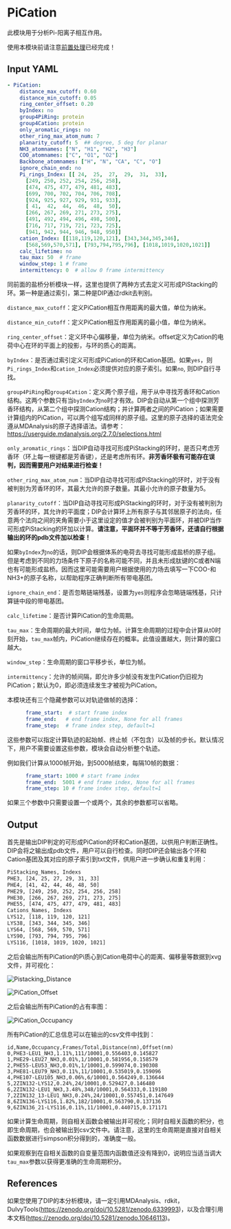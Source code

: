 # PiCation

此模块用于分析Pi-阳离子相互作用。

使用本模块前请注意[前置处理](https://duivyprocedures-docs.readthedocs.io/en/latest/Framework.html#id7)已经完成！

## Input YAML

```yaml
- PiCation:
    distance_max_cutoff: 0.60
    distance_min_cutoff: 0.05
    ring_center_offset: 0.20
    byIndex: no 
    group4PiRing: protein
    group4Cation: protein
    only_aromatic_rings: no
    other_ring_max_atom_num: 7
    planarity_cutoff: 5  ## degree, 5 deg for planar
    NH3_atomnames: ["N", "H1", "H2", "H3"]
    COO_atomnames: ["C", "O1", "O2"]
    Backbone_atomnames: ["H", "N", "CA", "C", "O"]
    ignore_chain_end: no
    Pi_rings_Index: [[ 24,  25,  27,  29,  31,  33], 
      [249, 250, 252, 254, 256, 258],
      [474, 475, 477, 479, 481, 483], 
      [699, 700, 702, 704, 706, 708],
      [924, 925, 927, 929, 931, 933],
      [ 41,  42,  44,  46,  48,  50],
      [266, 267, 269, 271, 273, 275],
      [491, 492, 494, 496, 498, 500], 
      [716, 717, 719, 721, 723, 725],
      [941, 942, 944, 946, 948, 950]]
    cation_Index: [[118,119,120,121], [343,344,345,346], 
      [568,569,570,571], [793,794,795,796], [1018,1019,1020,1021]]
    calc_lifetime: no
    tau_max: 50  # frame
    window_step: 1 # frame
    intermittency: 0  # allow 0 frame intermittency
```

同前面的盐桥分析模块一样，这里也提供了两种方式去定义可形成PiStacking的环。第一种是通过索引，第二种是DIP通过rdkit去判别。

`distance_max_cutoff`：定义PiCation相互作用距离的最大值，单位为纳米。

`distance_min_cutoff`：定义PiCation相互作用距离的最小值，单位为纳米。

`ring_center_offset`：定义环中心偏移量，单位为纳米。offset定义为Cation的电荷中心在环的平面上的投影，与环的质心的距离。

`byIndex`：是否通过索引定义可形成PiCation的环和Cation基团。如果`yes`，则`Pi_rings_Index`和`cation_Index`必须提供对应的原子索引。如果`no`, 则DIP自行寻找。

`group4PiRing`和`group4Cation`：定义两个原子组，用于从中寻找芳香环和Cation结构。这两个参数只有当`byIndex`为`no`时才有效。DIP会自动从第一个组中探测芳香环结构，从第二个组中探测Cation结构；并计算两者之间的PiCation；如果需要计算组内的PiCation，可以两个组写成同样的原子组。这里的原子选择的语法完全遵从MDAnalysis的原子选择语法。请参考：https://userguide.mdanalysis.org/2.7.0/selections.html

`only_aromatic_rings`：当DIP自动寻找可形成PiStacking的环时，是否只考虑芳香环（环上每一根键都是芳香键），还是考虑所有环。**非芳香环极有可能存在误判，因而需要用户对结果进行检查！**

`other_ring_max_atom_num`：当DIP自动寻找可形成PiStacking的环时，对于没有被判别为芳香环的环，其最大允许的原子数量。其最小允许的原子数量为5。

`planarity_cutoff`：当DIP自动寻找可形成PiStacking的环时，对于没有被判别为芳香环的环，其允许的平面度；DIP会计算环上所有原子与其邻居原子的法向，任意两个法向之间的夹角需要小于这里设定的值才会被判别为平面环，并被DIP当作可形成PiStacking的环加以计算。**请注意，平面环并不等于芳香环，还请自行根据输出的环的pdb文件加以检查！**

如果`byIndex`为`no`的话，则DIP会根据体系的电荷去寻找可能形成盐桥的原子组。但是考虑到不同的力场条件下原子的名称可能不同，并且未形成肽键的C或者N端也有可能形成盐桥。因而这里可能需要用户根据使用的力场去填写一下COO-和NH3+的原子名称，以帮助程序正确判断所有带电基团。

`ignore_chain_end`：是否忽略链端残基，设置为`yes`则程序会忽略链端残基，只计算链中段的带电基团。

`calc_lifetime`：是否计算PiCation的生命周期。

`tau_max`：生命周期的最大时间，单位为帧。计算生命周期的过程中会计算从t0时刻开始，`tau_max`帧内，PiCation继续存在的概率。此值设置越大，则计算的窗口越大。

`window_step`：生命周期的窗口平移步长，单位为帧。

`intermittency`：允许的帧间隔，即允许多少帧没有发生PiCation仍旧视为PiCation；默认为0，即必须连续发生才被视为PiCation。

本模块还有三个隐藏参数可以对轨迹做帧的选择：

```yaml
      frame_start:  # start frame index
      frame_end:   # end frame index, None for all frames
      frame_step:  # frame index step, default=1
```

这些参数可以指定计算轨迹的起始帧、终止帧（不包含）以及帧的步长。默认情况下，用户不需要设置这些参数，模块会自动分析整个轨迹。

例如我们计算从1000帧开始，到5000帧结束，每隔10帧的数据：

```yaml
      frame_start: 1000 # start frame index
      frame_end:  5001 # end frame index, None for all frames
      frame_step: 10 # frame index step, default=1
```

如果三个参数中只需要设置一个或两个，其余的参数都可以省略。

## Output

首先是输出DIP判定的可形成PiCation的环和Cation基团，以供用户判断正确性。DIP会将之输出成pdb文件，用户可以自行检查。同时DIP还会输出各个环和Cation基团及其对应的原子索引到txt文件，供用户进一步确认和重复利用：

```txt
PiStacking_Names, Indexs
PHE3, [24, 25, 27, 29, 31, 33]
PHE4, [41, 42, 44, 46, 48, 50]
PHE29, [249, 250, 252, 254, 256, 258]
PHE30, [266, 267, 269, 271, 273, 275]
PHE55, [474, 475, 477, 479, 481, 483]
Cations_Names, Indexs
LYS12, [118, 119, 120, 121]
LYS38, [343, 344, 345, 346]
LYS64, [568, 569, 570, 571]
LYS90, [793, 794, 795, 796]
LYS116, [1018, 1019, 1020, 1021]
```


之后会输出所有PiCation的Pi质心到Cation电荷中心的距离、偏移量等数据到xvg文件，并可视化：

![Pistacking_Distance](static/PiCation_Distances.png)

![PiCation_Offset](static/PiCation_Offsets.png)

之后会输出所有PiCation的占有率图：

![PiCation_Occupancy](static/PiCation_Existence_Map.png)


所有PiCation的汇总信息可以在输出的csv文件中找到：

```csv
id,Name,Occupancy,Frames/Total,Distance(nm),Offset(nm)
0,PHE3-LEU1_NH3,1.11%,111/10001,0.556403,0.145827
1,PHE29-LEU27_NH3,0.01%,1/10001,0.581956,0.158579
2,PHE55-LEU53_NH3,0.01%,1/10001,0.599074,0.190308
3,PHE81-LEU79_NH3,0.11%,11/10001,0.535019,0.159096
4,PHE107-LEU105_NH3,0.06%,6/10001,0.564249,0.136644
5,2ZIN132-LYS12,0.24%,24/10001,0.529427,0.146480
6,2ZIN132-LEU1_NH3,3.48%,348/10001,0.564333,0.119180
7,2ZIN132_13-LEU1_NH3,0.24%,24/10001,0.557451,0.147649
8,6ZIN136-LYS116,1.82%,182/10001,0.563790,0.137136
9,6ZIN136_21-LYS116,0.11%,11/10001,0.440715,0.171171

```

如果计算生命周期，则自相关函数会被输出并可视化；同时自相关函数的积分，也即生命周期，也会被输出到csv文件中。请注意，这里的生命周期是直接对自相关函数数据进行simpson积分得到的，准确度一般。

如果观察到在自相关函数的自变量范围内函数值还没有降到0，说明应当适当调大`tau_max`参数以获得更准确的生命周期积分。

## References

如果您使用了DIP的本分析模块，请一定引用MDAnalysis、rdkit，DuIvyTools(https://zenodo.org/doi/10.5281/zenodo.6339993)，以及合理引用本文档(https://zenodo.org/doi/10.5281/zenodo.10646113)。